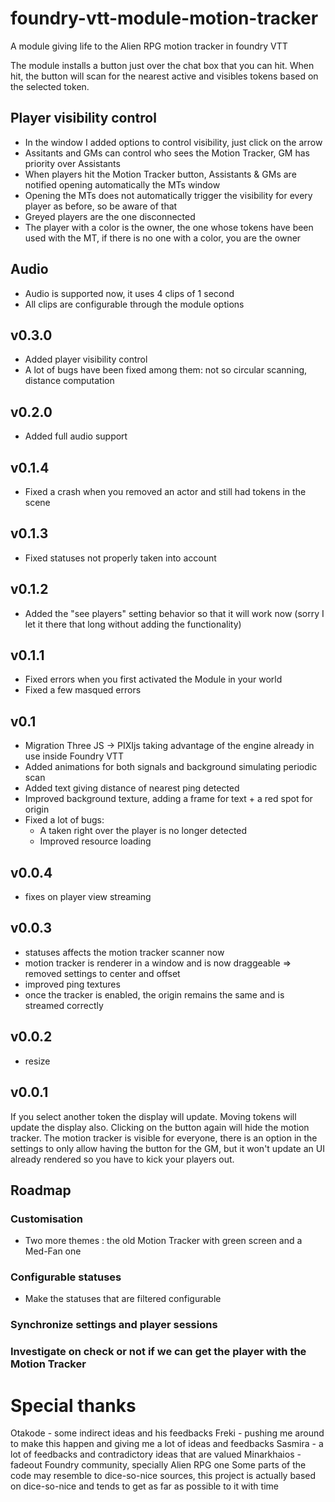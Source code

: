# foundry-vtt-module-motion-tracker
A module giving life to the Alien RPG motion tracker in foundry VTT

The module installs a button just over the chat box that you can hit.
When hit, the button will scan for the nearest active and visibles tokens based on the selected token.

## Player visibility control
* In the window I added options to control visibility, just click on the arrow
* Assitants and GMs can control who sees the Motion Tracker, GM has priority over Assistants
* When players hit the Motion Tracker button, Assistants & GMs are notified opening automatically the MTs window
* Opening the MTs does not automatically trigger the visibility for every player as before, so be aware of that
* Greyed players are the one disconnected
* The player with a color is the owner, the one whose tokens have been used with the MT, if there is no one with a color, you are the owner

## Audio
* Audio is supported now, it uses 4 clips of 1 second
* All clips are configurable through the module options

## v0.3.0
* Added player visibility control
* A lot of bugs have been fixed among them: not so circular scanning, distance computation

## v0.2.0
* Added full audio support

## v0.1.4
* Fixed a crash when you removed an actor and still had tokens in the scene

## v0.1.3
* Fixed statuses not properly taken into account

## v0.1.2
* Added the "see players" setting behavior so that it will work now (sorry I let it there that long without adding the functionality)

## v0.1.1
* Fixed errors when you first activated the Module in your world
* Fixed a few masqued errors

## v0.1
* Migration Three JS -> PIXIjs taking advantage of the engine already in use inside Foundry VTT
* Added animations for both signals and background simulating periodic scan
* Added text giving distance of nearest ping detected
* Improved background texture, adding a frame for text + a red spot for origin
* Fixed a lot of bugs:
  * A taken right over the player is no longer detected
  * Improved resource loading

## v0.0.4
* fixes on player view streaming

## v0.0.3
* statuses affects the motion tracker scanner now
* motion tracker is renderer in a window and is now draggeable => removed settings to center and offset
* improved ping textures
* once the tracker is enabled, the origin remains the same and is streamed correctly

## v0.0.2
* resize

## v0.0.1
If you select another token the display will update.
Moving tokens will update the display also.
Clicking on the button again will hide the motion tracker.
The motion tracker is visible for everyone, there is an option in the settings to only allow having the button for the GM, but it won't update an UI already rendered so you have to kick your players out.

## Roadmap
### Customisation
* Two more themes : the old Motion Tracker with green screen and a Med-Fan one

### Configurable statuses
* Make the statuses that are filtered configurable

### Synchronize settings and player sessions

### Investigate on check or not if we can get the player with the Motion Tracker

# Special thanks
Otakode - some indirect ideas and his feedbacks
Freki - pushing me around to make this happen and giving me a lot of ideas and feedbacks
Sasmira - a lot of feedbacks and contradictory ideas that are valued
Minarkhaios - fadeout
Foundry community, specially Alien RPG one
Some parts of the code may resemble to dice-so-nice sources, this project is actually based on dice-so-nice and tends to get as far as possible to it with time
